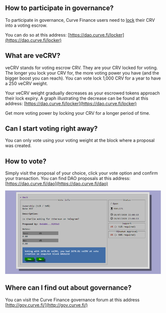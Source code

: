 ## **How to participate in governance?**

To participate in governance, Curve Finance users need to [lock](./../vecrv/locking-your-crv.md) their CRV into a voting escrow.

You can do so at this address: [https://dao.curve.fi/locker](https://dao.curve.fi/locker)​

## **What are veCRV?**

veCRV stands for voting escrow CRV. They are your CRV locked for voting. The longer you lock your CRV for, the more voting power you have (and the bigger boost you can reach). You can vote lock 1,000 CRV for a year to have a 250 veCRV weight.

Your veCRV weight gradually decreases as your escrowed tokens approach their lock expiry. A graph illustrating the decrease can be found at this address: [https://dao.curve.fi/locker](https://dao.curve.fi/locker)​

Get more voting power by locking your CRV for a longer period of time.

## **Can I start voting right away?**

You can only vote using your voting weight at the block where a proposal was created.

## **How to vote?**

Simply visit the proposal of your choice, click your vote option and confirm your transaction. You can find DAO proposals at this address: [https://dao.curve.fi/dao](https://dao.curve.fi/dao)​

![Voting UI](./../images/ui/how-to-vote.webp)

## **Where can I find out about governance?**

You can visit the Curve Finance governance forum at this address [http://gov.curve.fi/](http://gov.curve.fi/)​
